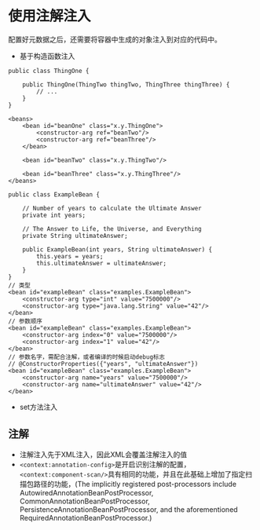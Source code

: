 # 使用注解注入
配置好元数据之后，还需要将容器中生成的对象注入到对应的代码中。
- 基于构造函数注入
```
public class ThingOne {

    public ThingOne(ThingTwo thingTwo, ThingThree thingThree) {
        // ...
    }
}

<beans>
    <bean id="beanOne" class="x.y.ThingOne">
        <constructor-arg ref="beanTwo"/>
        <constructor-arg ref="beanThree"/>
    </bean>

    <bean id="beanTwo" class="x.y.ThingTwo"/>

    <bean id="beanThree" class="x.y.ThingThree"/>
</beans>
```
```
public class ExampleBean {

    // Number of years to calculate the Ultimate Answer
    private int years;

    // The Answer to Life, the Universe, and Everything
    private String ultimateAnswer;

    public ExampleBean(int years, String ultimateAnswer) {
        this.years = years;
        this.ultimateAnswer = ultimateAnswer;
    }
}
// 类型
<bean id="exampleBean" class="examples.ExampleBean">
    <constructor-arg type="int" value="7500000"/>
    <constructor-arg type="java.lang.String" value="42"/>
</bean>
// 参数顺序
<bean id="exampleBean" class="examples.ExampleBean">
    <constructor-arg index="0" value="7500000"/>
    <constructor-arg index="1" value="42"/>
</bean>
// 参数名字，需配合注解，或者编译的时候启动debug标志
// @ConstructorProperties({"years", "ultimateAnswer"})
<bean id="exampleBean" class="examples.ExampleBean">
    <constructor-arg name="years" value="7500000"/>
    <constructor-arg name="ultimateAnswer" value="42"/>
</bean>
```
- set方法注入


## 注解
- 注解注入先于XML注入，因此XML会覆盖注解注入的值
- ```<context:annotation-config>```是开启识别注解的配置，```<context:component-scan/>```具有相同的功能，并且在此基础上增加了指定扫描包路径的功能，(The implicitly registered post-processors include AutowiredAnnotationBeanPostProcessor, CommonAnnotationBeanPostProcessor, PersistenceAnnotationBeanPostProcessor, and the aforementioned RequiredAnnotationBeanPostProcessor.)